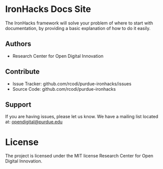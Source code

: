 # IronHacks Docs Site 

The IronHacks framework will solve your problem of where to start with documentation,
by providing a basic explanation of how to do it easily.

## Authors

- Research Center for Open Digital Innovation


## Contribute

- Issue Tracker: github.com/rcodi/purdue-ironhacks/issues
- Source Code: github.com/rcodi/purdue-ironhacks

## Support

If you are having issues, please let us know.
We have a mailing list located at: opendigital@purdue.edu

# License

The project is licensed under the MIT license Research Center for Open Digital Innovation.
